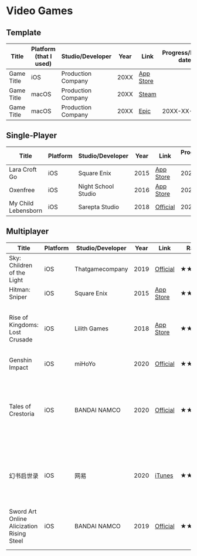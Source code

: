 # Video Games

## Template

| Title | Platform (that I used) | Studio/Developer | Year | Link | Progress/Finish date | Rating | Review |
|------------|-------------|--------------|------|-------|-------|--------|--------|
| Game Title | iOS | Production Company | 20XX | [App Store](#) |  | ★★★☆☆ | |
| Game Title | macOS | Production Company | 20XX | [Steam](#) |  |  | |
| Game Title | macOS | Production Company | 20XX | [Epic](#) | 20XX-XX-XX | ★★★★☆ | |

## Single-Player

| Title | Platform | Studio/Developer | Year | Link | Progress/Finish date | Rating | Review |
|------------|-------------|--------------|------|-------|-------|--------|--------|
| Lara Croft Go | iOS | Square Enix | 2015 | [App Store](https://apps.apple.com/us/app/lara-croft-go/id971304016/) | 2020-09-06 | ★★★★☆ | |
| Oxenfree | iOS | Night School Studio | 2016 | [App Store](https://apps.apple.com/us/app/oxenfree/id1179177872/) | 2020-09-22 | ★★★★★ | |
| My Child Lebensborn | iOS | Sarepta Studio | 2018 | [Official](https://www.mychildlebensborn.com/) | 2020-12-24 | ★★★★☆ | |

## Multiplayer

| Title | Platform | Studio/Developer | Year | Link | Rating | Review |
|------------|-------------|--------------|------|-------|-------|--------|
| Sky: Children of the Light | iOS | Thatgamecompany | 2019 | [Official](https://thatskygame.com/) | ★★★★★ | |
| Hitman: Sniper | iOS | Square Enix | 2015 | [App Store](https://apps.apple.com/us/app/hitman-sniper/id904278510/) | ★★☆☆☆ | |
| Rise of Kingdoms: Lost Crusade | iOS | Lilith Games | 2018 | [App Store](https://apps.apple.com/us/app/rise-of-kingdoms-lost-crusade/id1354260888/) | ★★★☆☆ | Surprisingly well-made for its kind, but I just cannot appreciate this genre. |
| Genshin Impact | iOS | miHoYo | 2020 | [Official](https://genshin.mihoyo.com/) | ★★★★☆ | |
| Tales of Crestoria | iOS | BANDAI NAMCO | 2020 | [Official](https://crestoria-en.tales-ch.jp/index.php) | ★★☆☆☆ | Bad graphics, bad interface, this must be a game purely for existing fans I imagine. |
| 幻书启世录 | iOS | 网易 | 2020 | [iTunes](https://apps.apple.com/cn/app/id1505260942) | ★★☆☆☆ | 先不说二十年前的 UI，这缝合居然还没被骂死，我直接裂开。 |
| Sword Art Online Alicization Rising Steel | iOS | BANDAI NAMCO | 2019 | [Official](https://ab.sao-game.jp/) | ★★★☆☆ | 画面上佳，关卡移动实在弱智，而且原创剧情就无感…… |
